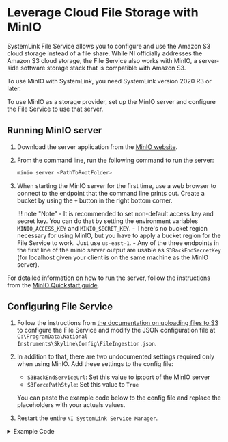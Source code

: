 # Leverage Cloud File Storage with MinIO

SystemLink File Service allows you to configure and use the Amazon S3 cloud storage instead of a file share. While NI officially addresses the Amazon S3 cloud storage, the File Service also works with MinIO, a server-side software storage stack that is compatible with Amazon S3.

To use MinIO with SystemLink, you need SystemLink version 2020 R3 or later.

To use MinIO as a storage provider, set up the MinIO server and configure the File Service to use that server.

## Running MinIO server

1. Download the server application from the [MinIO website](https://min.io/download).

2. From the command line, run the following command to run the server:

    ```bash
    minio server <PathToRootFolder>
    ```

3. When starting the MinIO server for the first time, use a web browser to connect to the endpoint that the command line prints out. Create a bucket by using the `+` button in the right bottom corner.

    !!! note "Note"
        - It is recommended to set non-default access key and secret key. You can do that by setting the environment variables `MINIO_ACCESS_KEY` and `MINIO_SECRET_KEY`.
        - There's no bucket region necessary for using MinIO, but you have to apply a bucket region for the File Service to work. Just use `us-east-1`.
        - Any of the three endpoints in the first line of the minio server output are usable as `S3BackEndSecretKey` (for localhost given your client is on the same machine as the MinIO server).

For detailed information on how to run the server, follow the instructions from the [MinIO Quickstart guide](https://docs.min.io/docs/minio-quickstart-guide.html).

## Configuring File Service

1. Follow the instructions from [the documentation on uploading files to S3](https://www.ni.com/documentation/de/systemlink/latest/data/uploading-files-to-amazon-s3) to configure the File Service and modify the JSON configuration file at `C:\ProgramData\National Instruments\Skyline\Config\FileIngestion.json`.

2. In addition to that, there are two undocumented settings required only when using MinIO. Add these settings to the config file:

    - `S3BackEndServiceUrl`: Set this value to ip:port of the MinIO server
    - `S3ForcePathStyle`: Set this value to `True`

    You can paste the example code below to the config file and replace the placeholders with your actuals values.

3. Restart the entire `NI SystemLink Service Manager`.

<!-- markdownlint-disable -->
<details>
<summary>Example Code</summary>
<!-- markdownlint-enable -->

```bash
"UseS3BackEnd" : "True”,
"S3BackEndBucketRegion" : "us-east-1",
"S3BackEndBucketName" : "<YourBucket>",
"S3BackEndAccessKeyId" : "<YourAccessKey>",
"S3BackEndSecretKey" : "<YourSecretKey>",
"S3BackEndFolderName" : "",
"S3BackEndServiceUrl" : "<YourServerIP>",
"S3ForcePathStyle" : "True"
```

</details>
